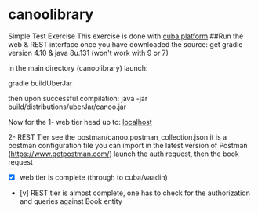 # canoolibrary
Simple Test Exercise
This exercise is done with [cuba platform](https://www.cuba-platform.com/)
##Run the web & REST interface
once you have downloaded the source:
get gradle version 4.10 & java 8u.131 (won't work with 9 or 7)

in the main directory (canoolibrary)
launch:

gradle buildUberJar

then upon successful compilation:
java -jar build/distributions/uberJar/canoo.jar

Now for the 
1- web tier
head up to:
[localhost](http://localhost:8080/canoo)

2- REST Tier
see the postman/canoo.postman_collection.json
it is a postman configuration file you can import in the latest version of Postman (https://www.getpostman.com/)
launch the auth request,
then the book request

- [x] web tier is complete (through to cuba/vaadin)
- [v] REST tier is almost complete, one has to check for the authorization and queries against Book entity
